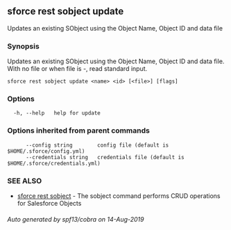 ## sforce rest sobject update

Updates an existing SObject using the Object Name, Object ID and data file

### Synopsis

Updates an existing SObject using the Object Name, Object ID and data file.
With no file or when file is -, read standard input.

```
sforce rest sobject update <name> <id> [<file>] [flags]
```

### Options

```
  -h, --help   help for update
```

### Options inherited from parent commands

```
      --config string        config file (default is $HOME/.sforce/config.yml)
      --credentials string   credentials file (default is $HOME/.sforce/credentials.yml)
```

### SEE ALSO

* [sforce rest sobject](sforce_rest_sobject.md)	 - The sobject command performs CRUD operations for Salesforce Objects

###### Auto generated by spf13/cobra on 14-Aug-2019
